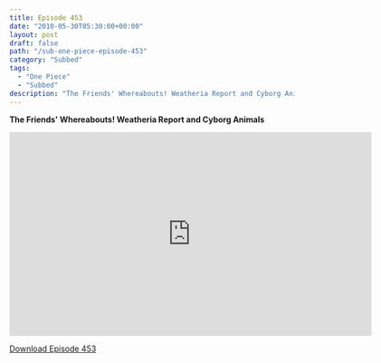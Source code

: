 ```yaml
---
title: Episode 453
date: "2010-05-30T05:30:00+00:00"
layout: post
draft: false
path: "/sub-one-piece-episode-453"
category: "Subbed"
tags:
  - "One Piece"
  - "Subbed"
description: "The Friends' Whereabouts! Weatheria Report and Cyborg Animals"
---
```


**The Friends' Whereabouts! Weatheria Report and Cyborg Animals**

<iframe width="640" height="360" src="https://www.rapidvideo.com/e/G6FRPESG3A" frameborder="0" marginwidth=0 marginheight=0 scrolling=no allowfullscreen></iframe>

<a href="http://ouo.io/qs/eCodkFEQ?s=https://rapidvid.to/d/https://www.rapidvideo.com/e/G6FRPESG3A">Download Episode 453</a>
